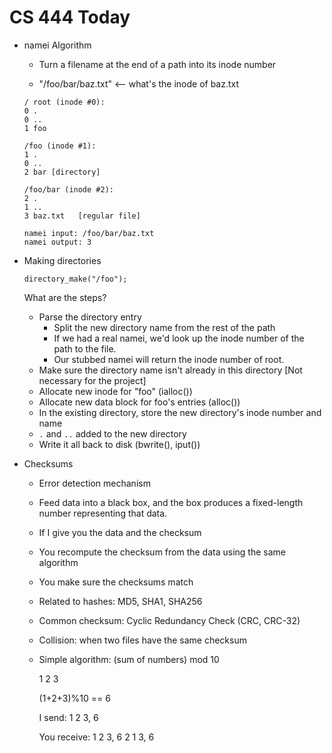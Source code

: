 # CS 444 Today

* namei Algorithm
    * Turn a filename at the end of a path into its inode 
    number

    * "/foo/bar/baz.txt"   <-- what's the inode of baz.txt

    ```
    / root (inode #0):
    0 .
    0 ..
    1 foo
    
    /foo (inode #1):
    1 .
    0 ..
    2 bar [directory]

    /foo/bar (inode #2):
    2 .
    1 ..
    3 baz.txt   [regular file]

    namei input: /foo/bar/baz.txt
    namei output: 3
    ```
* Making directories

    ```
    directory_make("/foo");
    ```

    What are the steps?

    * Parse the directory entry
        * Split the new directory name from the rest of the path
        * If we had a real namei, we'd look up the inode number of the path to the file.
        * Our stubbed namei will return the inode number of root.
    * Make sure the directory name isn't already in this directory [Not necessary for the project]
    * Allocate new inode for "foo" (ialloc())
    * Allocate new data block for foo's entries (alloc())
    * In the existing directory, store the new directory's inode number and name
    * `.` and `..` added to the new directory
    * Write it all back to disk (bwrite(), iput())

* Checksums

    * Error detection mechanism

    * Feed data into a black box, and the box produces a fixed-length number representing that data.

    * If I give you the data and the checksum
    * You recompute the checksum from the data using the same algorithm
    * You make sure the checksums match

    * Related to hashes: MD5, SHA1, SHA256

    * Common checksum: Cyclic Redundancy Check (CRC, CRC-32)

    * Collision: when two files have the same checksum

    * Simple algorithm: (sum of numbers) mod 10

      1 2 3

      (1+2+3)%10 == 6
      
      I send: 1 2 3, 6

      You receive: 1 2 3, 6
                   2 1 3, 6

      